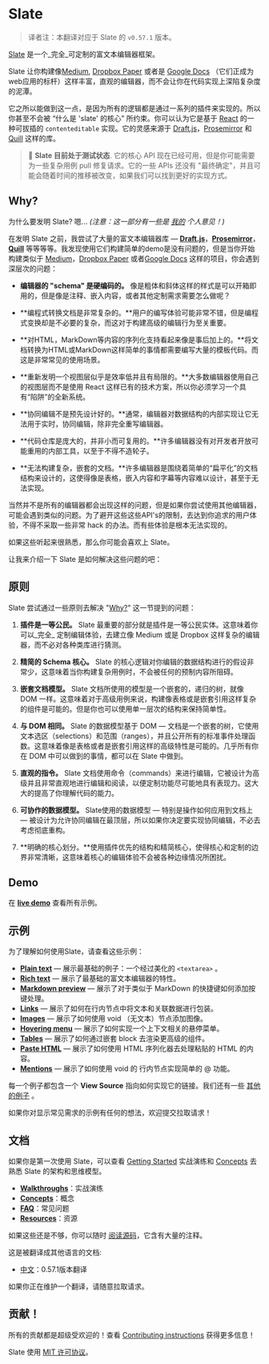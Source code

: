 # Slate

> 译者注：本翻译对应于 Slate 的 `v0.57.1` 版本。

[Slate](http://slatejs.org) 是一个_完全_可定制的富文本编辑器框架。

Slate 让你构建像[Medium](https://medium.com/), [Dropbox Paper](https://www.dropbox.com/paper) 或者是 [Google Docs](https://www.google.com/docs/about/) （它们正成为web应用的标杆）这样丰富，直观的编辑器，而不会让你在代码实现上深陷复杂度的泥潭。

它之所以能做到这一点，是因为所有的逻辑都是通过一系列的插件来实现的。所以你甚至不会被 “什么是 'slate' 的核心” 所约束。你可以认为它是基于 [React](https://facebook.github.io/react/) 的一种可拔插的 `contenteditable` 实现。它的灵感来源于 [Draft.js](https://facebook.github.io/draft-js/)，[Prosemirror](http://prosemirror.net/) 和 [Quill](http://quilljs.com/) 这样的库。

> 🤖 **Slate 目前处于测试状态**. 它的核心 API 现在已经可用，但是你可能需要为一些复杂用例 pull 修复请求。它的一些 APIs 还没有 "最终确定"，并且可能会随着时间的推移被改变，如果我们可以找到更好的实现方式。

## Why?

为什么要发明 Slate? 嗯... _(注意：这一部分有一些是 [我的](https://github.com/ianstormtaylor) 个人意见！)_

在发明 Slate 之前，我尝试了大量的富文本编辑器库 — [**Draft.js**](https://facebook.github.io/draft-js/)，[**Prosemirror**](http://prosemirror.net/)，[**Quill**](http://quilljs.com/) 等等等等。我发现使用它们构建简单的demo是没有问题的，但是当你开始构建类似于 [Medium](https://medium.com/)，[Dropbox Paper](https://www.dropbox.com/paper) 或者[Google Docs](https://www.google.com/docs/about/) 这样的项目，你会遇到深层次的问题：

- **编辑器的 "schema" 是硬编码的。** 像是粗体和斜体这样的样式是可以开箱即用的，但是像是注释、嵌入内容，或者其他定制需求需要怎么做呢？

- **编程式转换文档是非常复杂的。**用户的编写体验可能非常不错，但是编程式变换却是不必要的复杂，而这对于构建高级的编辑行为至关重要。

- **对HTML，MarkDown等内容的序列化支持看起来像是事后加上的。**将文档转换为HTML或MarkDown这样简单的事情都需要编写大量的模板代码。而这是非常常见的使用场景。

- **重新发明一个视图层似乎是效率低并且有局限的。**大多数编辑器使用自己的视图层而不是使用 React 这样已有的技术方案，所以你必须学习一个具有“陷阱”的全新系统。

- **协同编辑不是预先设计好的。**通常，编辑器对数据结构的内部实现让它无法用于实时，协同编辑，除非完全重写编辑器。

- **代码仓库是庞大的，并非小而可复用的。**许多编辑器没有对开发者开放可能重用的内部工具，以至于不得不造轮子。

- **无法构建复杂，嵌套的文档。**许多编辑器是围绕着简单的“扁平化”的文档结构来设计的，这使得像是表格，嵌入内容和字幕等内容难以设计，甚至于无法实现。

当然并不是所有的编辑器都会出现这样的问题，但是如果你尝试使用其他编辑器，可能会遇到类似的问题。为了避开这些这些API's的限制，去达到你追求的用户体验，不得不采取一些非常 hack 的办法。而有些体验是根本无法实现的。

如果这些听起来很熟悉，那么你可能会喜欢上 Slate。

让我来介绍一下 Slate 是如何解决这些问题的吧：

## 原则

Slate 尝试通过一些原则去解决 "[Why?](about:blank#why)" 这一节提到的问题：

1. **插件是一等公民。** Slate 最重要的部分就是插件是一等公民实体。这意味着你可以_完全_ 定制编辑体验，去建立像 Medium 或是 Dropbox 这样复杂的编辑器，而不必对各种类库进行猜测。

2. **精简的 Schema 核心。** Slate 的核心逻辑对你编辑的数据结构进行的假设非常少，这意味着当你构建复杂用例时，不会被任何的预制内容所阻碍。

3. **嵌套文档模型。** Slate 文档所使用的模型是一个嵌套的，递归的树，就像 DOM 一样。这意味着对于高级用例来说，构建像表格或是嵌套引用这样复杂的组件是可能的。但是你也可以使用单一层次的结构来保持简单性。

4. **与 DOM 相同。** Slate 的数据模型基于 DOM — 文档是一个嵌套的树，它使用文本选区（selections）和范围（ranges），并且公开所有的标准事件处理函数。这意味着像是表格或者是嵌套引用这样的高级特性是可能的。几乎所有你在 DOM 中可以做到的事情，都可以在 Slate 中做到。

5. **直观的指令。** Slate 文档使用命令（commands）来进行编辑，它被设计为高级并且非常直观地进行编辑和阅读，以便定制功能尽可能地具有表现力。这大大的提高了你理解代码的能力。

6. **可协作的数据模型。** Slate使用的数据模型 — 特别是操作如何应用到文档上 — 被设计为允许协同编辑在最顶层，所以如果你决定要实现协同编辑，不必去考虑彻底重构。

7. **明确的核心划分。**使用插件优先的结构和精简核心，使得核心和定制的边界非常清晰，这意味着核心的编辑体验不会被各种边缘情况所困扰。

## Demo

在 [**live demo**](http://slatejs.org) 查看所有示例。

## 示例

为了理解如何使用Slate，请查看这些示例：

- [**Plain text**](https://www.slatejs.org/examples/plaintext) — 展示最基础的例子：一个经过美化的  `<textarea>` 。
- [**Rich text**](https://www.slatejs.org/examples/richtext) — 展示了最基础的富文本编辑器的特性。
- [**Markdown preview**](https://www.slatejs.org/examples/markdown-preview) — 展示了对于类似于 MarkDown 的快捷键如何添加按键处理。
- [**Links**](https://www.slatejs.org/examples/links) — 展示了如何在行内节点中将文本和关联数据进行包装。
- [**Images**](https://www.slatejs.org/examples/images) — 展示了如何使用 void （无文本）节点添加图像。
- [**Hovering menu**](https://www.slatejs.org/examples/hovering-menu) — 展示了如何实现一个上下文相关的悬停菜单。
- [**Tables**](https://www.slatejs.org/examples/tables) — 展示了如何通过嵌套 block 去渲染更高级的组件。
- [**Paste HTML**](https://www.slatejs.org/examples/paste-html) — 展示了如何使用 HTML 序列化器去处理粘贴的 HTML 的内容。
- [**Mentions**](https://www.slatejs.org/examples/mentions) — 展示了如何使用 void 的 行内节点实现简单的 @ 功能。

每一个例子都包含一个 **View Source** 指向如何实现它的链接。我们还有一些 [其他的例子](https://github.com/ianstormtaylor/slate/tree/master/site/examples) 。

如果你对显示常见需求的示例有任何的想法，欢迎提交拉取请求！

## 文档

如果你是第一次使用 Slate，可以查看 [Getting Started](./walkthroughs/01-installing-slate) 实战演练和 [Concepts](./concepts) 去熟悉 Slate 的架构和思维模型。

- [**Walkthroughs**](./walkthroughs/01-installing-slate.html)：实战演练
- [**Concepts**](./concepts/01-interfaces.html)：概念
- [**FAQ**](./general/faq)：常见问题
- [**Resources**](./general/resources)：资源

如果这些还是不够，你可以随时 [阅读源码](https://github.com/ianstormtaylor/slate/tree/master/packages)，它含有大量的注释。

这是被翻译成其他语言的文档:

- [中文](https://github.com/loveloki/slate-docs-cn)：0.57.1版本翻译

如果你正在维护一个翻译，请随意拉取请求。

## 贡献！

所有的贡献都是超级受欢迎的！查看 [Contributing instructions](https://github.com/ianstormtaylor/slate/blob/master/Contributing.md) 获得更多信息！

Slate 使用 [MIT 许可协议](https://github.com/ianstormtaylor/slate/blob/master/License.md)。
